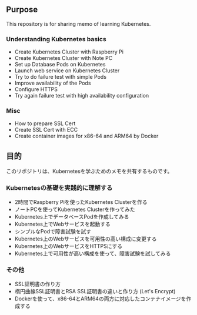 ## Purpose
This repository is for sharing memo of learning Kubernetes.

### Understanding Kubernetes basics

- Create Kubernetes Cluster with Raspberry Pi
- Create Kubernetes Cluster with Note PC
- Set up Database Pods on Kubernetes
- Launch web service on Kubernetes Cluster
- Try to do failure test with simple Pods
- Improve availability of the Pods
- Configure HTTPS
- Try again failure test with high availability configuration

### Misc

- How to prepare SSL Cert
- Create SSL Cert with ECC
- Create container images for x86-64 and ARM64 by Docker


## 目的

このリポジトリは、Kubernetesを学ぶためのメモを共有するものです。

### Kubernetesの基礎を実践的に理解する

- 2時間でRaspberry Piを使ったKubernetes Clusterを作る
- ノートPCを使ってKubernetes Clusterを作ってみた
- Kubernetes上でデータベースPodを作成してみる​
- Kubernetes上でWebサービスを起動する
- シンプルなPodで障害試験を試す
- Kubernetes上のWebサービスを可用性の高い構成に変更する
- Kubernetes上のWebサービスをHTTPSにする
- Kubernetes上で可用性が高い構成を使って、障害試験を試してみる

### その他

- SSL証明書の作り方
- 楕円曲線SSL証明書とRSA SSL証明書の違いと作り方 (Let's Encrypt)
- Dockerを使って、x86-64とARM64の両方に対応したコンテナイメージを作成する
